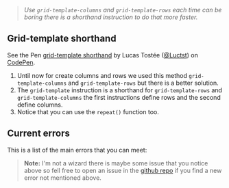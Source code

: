 >*Use `grid-template-columns` and `grid-template-rows` each time can be boring there is a shorthand instruction to do that more faster.*

## Grid-template shorthand
<p data-height="265" data-theme-id="0" data-slug-hash="MBVvNN" data-default-tab="css,result" data-user="Luctst" data-pen-title="grid-template shorthand" data-preview="true" class="codepen">See the Pen <a href="https://codepen.io/Luctst/pen/MBVvNN/">grid-template shorthand</a> by Lucas Tostée (<a href="https://codepen.io/Luctst">@Luctst</a>) on <a href="https://codepen.io">CodePen</a>.</p>
<script async src="https://static.codepen.io/assets/embed/ei.js"></script>

1. Until now for create columns and rows we used this method `grid-template-columns` and `grid-template-rows` but there is a better solution.
2. The `grid-template` instruction is a shorthand for `grid-template-rows` and `grid-template-columns` the first instructions define rows and the second define columns.
3. Notice that you can use the `repeat()` function too.


## Current errors
This is a list of the main errors that you can meet:
> **Note:** I'm not a wizard there is maybe some issue that you notice above so fell free to open an issue in the [github repo](https://github.com/luctst/learn-css-grid) if you find a new error not mentioned above.